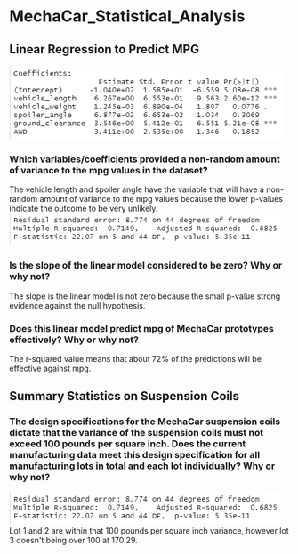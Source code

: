 # MechaCar_Statistical_Analysis
## Linear Regression to Predict MPG
![image](assets/1.png)
### Which variables/coefficients provided a non-random amount of variance to the mpg values in the dataset?
The vehicle length and spoiler angle have the variable that will have a non-random amount of variance to the mpg values because the lower p-values indicate the outcome to be very unlikely. 
![image](assets/2.png)
### Is the slope of the linear model considered to be zero? Why or why not?
The slope is the linear model is not zero because the small p-value strong evidence against the null hypothesis.
### Does this linear model predict mpg of MechaCar prototypes effectively? Why or why not?
The r-squared value means that about 72% of the predictions will be effective against mpg. 

## Summary Statistics on Suspension Coils

### The design specifications for the MechaCar suspension coils dictate that the variance of the suspension coils must not exceed 100 pounds per square inch. Does the current manufacturing data meet this design specification for all manufacturing lots in total and each lot individually? Why or why not?
![image](assets/2.png)
Lot 1 and 2 are within that 100 pounds per square inch variance, however lot 3 doesn't being over 100 at 170.29. 
